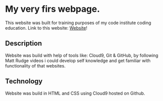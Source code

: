 # My very firs webpage.

This website was built for training purposes of my code institute coding education.
Link to this website: [Website](https://bartie1982.github.io/my-first-website/)!

## Description

Website was build with help of tools like: Cloud9, Git & GitHub, by following Matt Rudge videos i could develop self knowledge and get familiar with functionality of that websites.

## Technology

Website was build in HTML and CSS using Cloud9 hosted on Github.